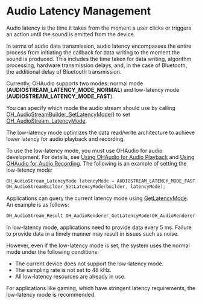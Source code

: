 # Audio Latency Management
<!--Kit: Audio Kit-->
<!--Subsystem: Multimedia-->
<!--Owner: @songshenke-->
<!--Designer: @caixuejiang; @hao-liangfei; @zhanganxiang-->
<!--Tester: @Filger-->
<!--Adviser: @zengyawen-->

Audio latency is the time it takes from the moment a user clicks or triggers an action until the sound is emitted from the device.

In terms of audio data transmission, audio latency encompasses the entire process from initiating the callback for data writing to the moment the sound is produced. This includes the time taken for data writing, algorithm processing, hardware transmission delays, and, in the case of Bluetooth, the additional delay of Bluetooth transmission.

Currently, OHAudio supports two modes: normal mode (**AUDIOSTREAM_LATENCY_MODE_NORMAL**) and low-latency mode (**AUDIOSTREAM_LATENCY_MODE_FAST**).

You can specify which mode the audio stream should use by calling [OH_AudioStreamBuilder_SetLatencyMode()](../../reference/apis-audio-kit/capi-native-audiostreambuilder-h.md#oh_audiostreambuilder_setlatencymode) to set [OH_AudioStream_LatencyMode](../../reference/apis-audio-kit/capi-native-audiostream-base-h.md#oh_audiostream_latencymode).

The low-latency mode optimizes the data read/write architecture to achieve lower latency for audio playback and recording.

To use the low-latency mode, you must use OHAudio for audio development. For details, see [Using OHAudio for Audio Playback](using-ohaudio-for-playback.md) and [Using OHAudio for Audio Recording](using-ohaudio-for-recording.md). The following is an example of setting the low-latency mode:

```cpp
OH_AudioStream_LatencyMode latencyMode = AUDIOSTREAM_LATENCY_MODE_FAST;
OH_AudioStreamBuilder_SetLatencyMode(builder, latencyMode);
```

Applications can query the current latency mode using [GetLatencyMode](../../reference/apis-audio-kit/capi-native-audiorenderer-h.md#oh_audiorenderer_getlatencymode). An example is as follows:

```cpp
OH_AudioStream_Result OH_AudioRenderer_GetLatencyMode(OH_AudioRenderer *renderer, OH_AudioStream_LatencyMode *latencyMode);
```

In low-latency mode, applications need to provide data every 5 ms. Failure to provide data in a timely manner may result in issues such as noise.

However, even if the low-latency mode is set, the system uses the normal mode under the following conditions:

- The current device does not support the low-latency mode.
- The sampling rate is not set to 48 kHz.
- All low-latency resources are already in use.

For applications like gaming, which have stringent latency requirements, the low-latency mode is recommended.

